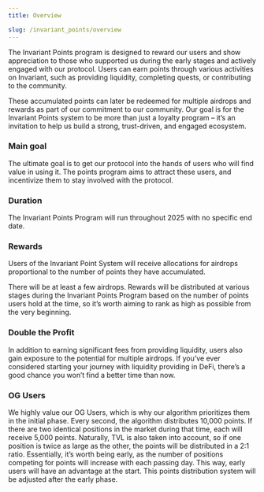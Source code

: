 ```yaml
---
title: Overview

slug: /invariant_points/overview
---
```


The Invariant Points program is designed to reward our users and show appreciation to those who supported us during the early stages and actively engaged with our protocol.
Users can earn points through various activities on Invariant, such as providing liquidity, completing quests, or contributing to the community.

These accumulated points can later be redeemed for multiple airdrops and rewards as part of our commitment to our community.
Our goal is for the Invariant Points system to be more than just a loyalty program – it’s an invitation to help us build a strong, trust-driven, and engaged ecosystem.

### Main goal

The ultimate goal is to get our protocol into the hands of users who will find value in using it. The points program aims to attract these users, and incentivize them to stay involved with the protocol.

### Duration

The Invariant Points Program will run throughout 2025 with no specific end date.

### Rewards

Users of the Invariant Point System will receive allocations for airdrops proportional to the number of points they have accumulated.

There will be at least a few airdrops.
Rewards will be distributed at various stages during the Invariant Points Program based on the number of points users hold at the time, so it’s worth aiming to rank as high as possible from the very beginning.

### Double the Profit

In addition to earning significant fees from providing liquidity, users also gain exposure to the potential for multiple airdrops.
If you’ve ever considered starting your journey with liquidity providing in DeFi, there’s a good chance you won’t find a better time than now.

### OG Users

We highly value our OG Users, which is why our algorithm prioritizes them in the initial phase.
Every second, the algorithm distributes 10,000 points. If there are two identical positions in the market during that time, each will receive 5,000 points. Naturally, TVL is also taken into account, so if one position is twice as large as the other, the points will be distributed in a 2:1 ratio.
Essentially, it’s worth being early, as the number of positions competing for points will increase with each passing day.
This way, early users will have an advantage at the start.
This points distribution system will be adjusted after the early phase.
